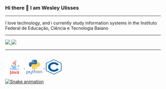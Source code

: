 ### Hi there 👋 I am Wesley Ulisses
____________________________________________________________________________________________________________________________________________________
I love technology, and i currently study information systems in the Instituto Federal de Educação, Ciência e Tecnologia Baiano
____________________________________________________________________________________________________________________________________________________

<div>
  <a href="https://github.com/WesleyUlisses">
  <img height="180em" src="https://github-readme-stats.vercel.app/api?username=WesleyUlisses&show_icons=true&theme=tokyonight&include_all_commits=true&count_private=true"/>
  <img height="180em" src="https://github-readme-stats.vercel.app/api/top-langs/?username=WesleyUlisses&layout=compact&langs_count=7&theme=tokyonight"/>
</div>
  
____________________________________________________________________________________________________________________________________________________

<div style="display: inline_block"><br>
  <img align="center" alt="Wes-Java" height="50" width="60" src="https://github.com/devicons/devicon/blob/master/icons/java/java-original-wordmark.svg">
  <img align="center" alt="Wes-Python" height="50" width="60" src="https://github.com/devicons/devicon/blob/master/icons/python/python-original-wordmark.svg">
  <img align="center" alt="Wes-C" height="50" width="60" src="https://github.com/devicons/devicon/blob/master/icons/c/c-line.svg">
  
</div>

<div> 
  
  ![Snake animation](https://github.com/WesleyUlisses/WesleyUlisses/blob/output/github-contribution-grid-snake.svg)
 
</div>
